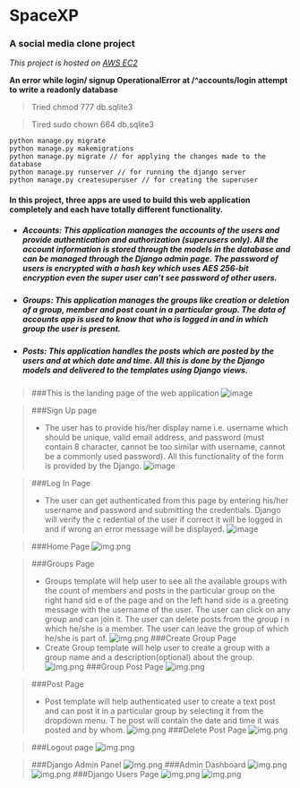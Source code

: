 # SpaceXP
### A social media clone project
_This project is hosted on [AWS EC2](ec2-13-235-75-96.ap-south-1.compute.amazonaws.com)_

__An error while login/ signup OperationalError at /^accounts/login
attempt to write a readonly database__
> Tried chmod 777 db.sqlite3

> Tired sudo chown 664 db.sqlite3 
```
python manage.py migrate
python manage.py makemigrations
python manage.py migrate // for applying the changes made to the database
python manage.py runserver // for running the django server
python manage.py createsuperuser // for creating the superuser
```

#### In this project, three apps are used to build this web application completely and each have totally different functionality.
* ##### __Accounts:__  This application manages the accounts of the users and provide authentication and authorization (superusers only). All the account information is stored through the models in the database and can be managed through the Django admin page. The password of users is encrypted with a hash key which uses AES 256-bit encryption even the super user can’t see password of other users.
* ##### __Groups:__ This application manages the groups like creation or deletion of a group, member and post count in a particular group. The data of accounts app is used to know that who is logged in and in which group the user is present.
* ##### __Posts:__ This application handles the posts which are posted by the users and at which date and time. All this is done by the Django models and delivered to the templates using Django views.

> ###This is the landing page of the web application
>![image](ss/img.png)

>###Sign Up page
>* The user has to provide his/her display name i.e. username which should be unique, valid email address, and password (must contain 8 character,
cannot be too similar with username, cannot be a commonly used password).  All this functionality of the form is provided by the Django.
![image](ss/img_1.png)

> ###Log In Page
> * The user can get authenticated from this page by entering his/her username and password and submitting the credentials. Django will verify the c
redential of the user if correct it will be logged in and if wrong an error message will be displayed.
![image](ss/img_2.png)

> ###Home Page
>![img.png](ss/img_3.png)

> ###Groups Page
> * Groups template will help user to see all the available groups with the count of members and posts in the particular group on the right hand sid
e of the page and on the left hand side is a greeting message with the username of the user. The user can click on any group and can join it. The user can delete posts from the group i
n which he/she is a member. The user can leave the group of which he/she is part of.
![img.png](ss/img_4.png)
> ###Create Group Page
> * Create Group template will help user to create a group with a group name and a description(optional) about the group.
![img.png](ss/img_5.png)
> ###Group Post Page
>![img.png](ss/img_6.png)

> ###Post Page
> * Post template will help authenticated user to create a text post and can post it in a particular group by selecting it from the dropdown menu. T
he post will contain the date and time it was posted and by whom.
![img.png](ss/img_7.png)
> ###Delete Post Page
>![img.png](ss/img_8.png)

> ###Logout page
>![img.png](ss/img_9.png)

> ###Django Admin Panel
>![img.png](ss/img_10.png)
> ###Admin Dashboard
>![img.png](ss/img_11.png)
>![img.png](ss/img_12.png)
> ###Django Users Page
>![img.png](ss/img_13.png)
>![img.png](ss/img_14.png)